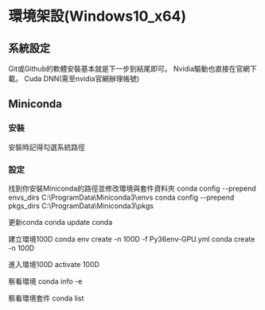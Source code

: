 # 環境架設(Windows10_x64) 
## 系統設定

Git或Github的軟體安裝基本就是下一步到結尾即可。
Nvidia驅動也直接在官網下載。
Cuda
DNN(需至nvidia官網辦理帳號)

## Miniconda
### 安裝

安裝時記得勾選系統路徑

### 設定

找到你安裝Miniconda的路徑並修改環境與套件資料夾
conda config --prepend envs_dirs C:\ProgramData\Miniconda3\envs
conda config --prepend pkgs_dirs C:\ProgramData\Miniconda3\pkgs

更新conda
conda update conda

建立環境100D
conda env create -n 100D -f Py36env-GPU.yml
conda create -n 100D

進入環境100D
activate 100D

察看環境
conda info -e

察看環境套件
conda list
